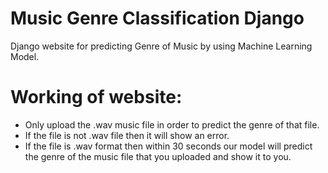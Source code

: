 # Music Genre Classification Django
 Django website for predicting Genre of Music by using Machine Learning Model.
 
# Working of website:
* Only upload the .wav music file in order to predict the genre of that file.
* If the file is not .wav file then it will show an error.
* If the file is .wav format then within 30 seconds our model will predict the genre of the music file that you uploaded and show it to you.


